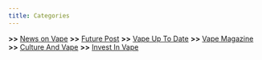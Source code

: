 ```yaml
---
title: Categories
---
```


__>>__ <a href="news-on-vape/">News on Vape</a>
__>>__ <a href="future-post/">Future Post</a>
__>>__ <a href="vape-up-to-date/">Vape Up To Date</a>
__>>__ <a href="vape-magazine/">Vape Magazine</a>
__>>__ <a href="culture-and-vape/">Culture And Vape</a>
__>>__ <a href="invest-in-vape/">Invest In Vape</a>